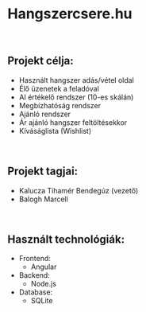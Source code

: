 # Hangszercsere.hu
<br>

## Projekt célja:

- Használt hangszer adás/vétel oldal<br>
- Élő üzenetek a feladóval<br>
- AI értékelő rendszer (10-es skálán)<br>
- Megbízhatóság rendszer<br>
- Ajánló rendszer
- Ár ajánló hangszer feltöltésekkor
- Kíváságlista (Wishlist)

<br>

## Projekt tagjai:

- Kalucza Tihamér Bendegúz (vezető)
- Balogh Marcell

<br>

## Használt technológiák:

- Frontend:
  - Angular
- Backend:
  - Node.js
- Database:
  - SQLite
